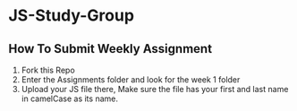 # JS-Study-Group

## How To Submit Weekly Assignment

1. Fork this Repo
2. Enter the Assignments folder and look for the week 1 folder
3. Upload your JS file there, Make sure the file has your first and last name in camelCase as its name.